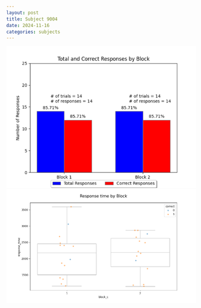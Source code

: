 ```yaml
---
layout: post
title: Subject 9004
date: 2024-11-16
categories: subjects
---
```


![](data/9004/run-19/9004_ATS_responses.png)
![](data/9004/run-19/9004_ATS_rt.png)
